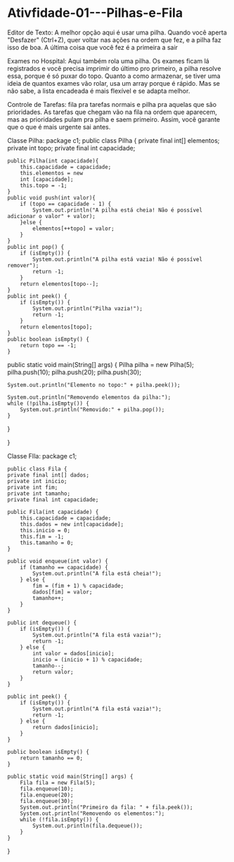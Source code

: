 # Ativfidade-01---Pilhas-e-Fila

Editor de Texto:
A melhor opção aqui é usar uma pilha. Quando você aperta "Desfazer" (Ctrl+Z), quer voltar nas ações na ordem que fez, e a pilha faz isso de boa. A última coisa que você fez é a primeira a sair


Exames no Hospital:
Aqui também rola uma pilha. Os exames ficam lá registrados e você precisa imprimir do último pro primeiro, a pilha resolve essa, porque é só puxar do topo. Quanto a como armazenar, se tiver uma ideia de quantos exames vão rolar, usa um array porque é rápido. Mas se não sabe, a lista encadeada é mais flexível e se adapta melhor.


Controle de Tarefas:
fila pra tarefas normais e pilha pra aquelas que são prioridades. As tarefas que chegam vão na fila na ordem que aparecem, mas as prioridades pulam pra pilha e saem primeiro. Assim, você garante que o que é mais urgente sai antes.

Classe Pilha:
package c1;
public class Pilha {
    private final int[] elementos;
    private int topo;
    private final int capacidade;

    public Pilha(int capacidade){
        this.capacidade = capacidade;
        this.elementos = new
        int [capacidade];
        this.topo = -1;
    }
    public void push(int valor){
        if (topo == capacidade - 1) {
            System.out.println("A pilha está cheia! Não é possível adicionar o valor" + valor);
        }else {
            elementos[++topo] = valor;
        }
    }
    public int pop() {
        if (isEmpty()) {
            System.out.println("A pilha está vazia! Não é possível remover");
            return -1;
        }
        return elementos[topo--];
    }
    public int peek() {
        if (isEmpty()) {
            System.out.println("Pilha vazia!");
            return -1;
        }
        return elementos[topo];
    }
    public boolean isEmpty() {
        return topo == -1;
    }
 public static void main(String[] args) {
    Pilha pilha = new Pilha(5);
    pilha.push(10);
    pilha.push(20);
    pilha.push(30);

    System.out.println("Elemento no topo:" + pilha.peek());

    System.out.println("Removendo elementos da pilha:");
    while (!pilha.isEmpty()) {
        System.out.println("Removido:" + pilha.pop());
    }
 }
    
}

Classe FIla:
package c1;


    public class Fila {
    private final int[] dados;
    private int inicio;
    private int fim;
    private int tamanho;
    private final int capacidade;

    public Fila(int capacidade) {
        this.capacidade = capacidade;
        this.dados = new int[capacidade];
        this.inicio = 0;
        this.fim = -1;
        this.tamanho = 0;
    }

    public void enqueue(int valor) {
        if (tamanho == capacidade) {
            System.out.println("A fila está cheia!");
        } else {
            fim = (fim + 1) % capacidade;
            dados[fim] = valor;
            tamanho++;
        }
    }

    public int dequeue() {
        if (isEmpty()) {
            System.out.println("A fila está vazia!");
            return -1;
        } else {
            int valor = dados[inicio];
            inicio = (inicio + 1) % capacidade;
            tamanho--;
            return valor;
        }
    }

    public int peek() {
        if (isEmpty()) {
            System.out.println("A fila está vazia!");
            return -1;
        } else {
            return dados[inicio];
        }
    }

    public boolean isEmpty() {
        return tamanho == 0;
    }

    public static void main(String[] args) {
        Fila fila = new Fila(5);
        fila.enqueue(10);
        fila.enqueue(20);
        fila.enqueue(30);
        System.out.println("Primeiro da fila: " + fila.peek());
        System.out.println("Removendo os elementos:");
        while (!fila.isEmpty()) {
            System.out.println(fila.dequeue());
        }
    }
}



